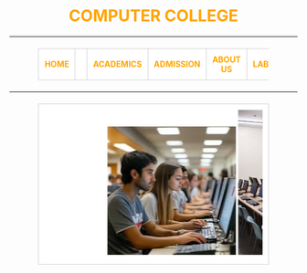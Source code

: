<!DOCTYPE html>
<html>
<head>
<title>Home</title>
<style>
  body {
    background-image: url('background 1.jpeg');
    color: orange;
  }
  h1 {
    text-align: center;
  }
  table {
    width: 80%; /* Increased width for better responsiveness */
    border-collapse: collapse;
    margin: 20px auto;
  }
  th, td {
    border: 1px solid lightgray; /* Reduced border thickness */
    padding: 10px;
    background-color: white;
    text-align: center; /* Center text in table cells */
  }
  th a {
    text-decoration: none;
    color: inherit;
  }
  td marquee img {
    max-height: 300px; /* Made image height responsive */
    width: auto; /* Maintain aspect ratio */
  }
  /* Responsive design adjustments */
  @media (max-width: 768px) {
    table {
      width: 95%;
    }
    th, td {
      padding: 8px;
      font-size: 0.9em;
    }
    td marquee img {
      max-height: 200px;
    }
  }
</style>
</head>
<body>
  <h1>COMPUTER COLLEGE</h1>
  <hr>
  <center>
    <table>
      <tr>
        <th><a href="HOME.html">HOME</a><th>
        <th><a href="Academic.html">ACADEMICS</a></th>
        <th><a href="ADMISSION.html">ADMISSION</a></th>
        <th><a href="ABOUT US.html">ABOUT US</a></th>
        <th><a href="LABARATORY.html">LABORATORY</a></th>
      </tr>
    </table>
  </center>
  <hr>
  <center>
    <table>
      <tr>
        <td>
          <marquee behavior="scroll" direction="left">
            <img src="images (4).jpeg" alt="Picture 1">
            <img src="images (5).jpeg" alt="Picture 2">
            <img src="images (7).jpeg"
            <img src="images (6).jpeg"
          </marquee>
        </td>
      </tr>
    </table>
  </center>
</body>
</html>

        
